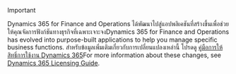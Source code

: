 > [!IMPORTANT]
> <span data-ttu-id="5a4e1-101">Dynamics 365 for Finance and Operations ได้พัฒนาไปสู่แอปพลิเคชันที่สร้างขึ้นเพื่อช่วยให้คุณจัดการฟังก์ชันทางธุรกิจที่เฉพาะเจาะจง</span><span class="sxs-lookup"><span data-stu-id="5a4e1-101">Dynamics 365 for Finance and Operations has evolved into purpose-built applications to help you manage specific business functions.</span></span> <span data-ttu-id="5a4e1-102">สำหรับข้อมูลเพิ่มเติมเกี่ยวกับการเปลี่ยนแปลงเหล่านี้ โปรดดู [คู่มือการให้สิทธิ์การใช้งาน Dynamics 365](https://mbs.microsoft.com/Files/public/365/Dynamics365LicensingGuide.pdf)</span><span class="sxs-lookup"><span data-stu-id="5a4e1-102">For more information about these changes, see [Dynamics 365 Licensing Guide](https://mbs.microsoft.com/Files/public/365/Dynamics365LicensingGuide.pdf).</span></span>
 
